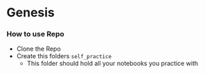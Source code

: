 # Genesis
### How to use Repo
* Clone the Repo
* Create this folders `self_practice`
    * This folder should hold all your notebooks you practice with
